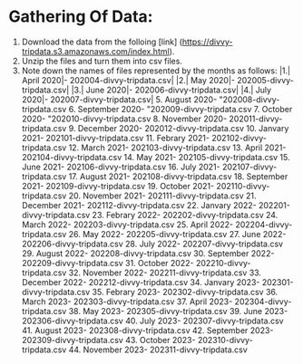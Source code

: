 
# Gathering Of Data:
1. Download the data from the folloing [link] (https://divvy-tripdata.s3.amazonaws.com/index.html).
2. Unzip the files and turn them into csv files.
3. Note down the names of files represented by the months as follows:
     |1.| April 2020|- 202004-divvy-tripdata.csv|
     |2.| May 2020|- 202005-divvy-tripdata.csv|
     |3.| June 2020|- 202006-divvy-tripdata.csv|
     |4.| July 2020|- 202007-divvy-tripdata.csv|
     5. August 2020- "202008-divvy-tripdata.csv
     6. September 2020- "202009-divvy-tripdata.csv
     7. October 2020- "202010-divvy-tripdata.csv
     8. November 2020- 202011-divvy-tripdata.csv
     9. December 2020- 202012-divvy-tripdata.csv
     10. Janvary 2021- 202101-divvy-tripdata.csv
     11. Febrary 2021- 202102-divvy-tripdata.csv
     12. March 2021- 202103-divvy-tripdata.csv
     13. April 2021- 202104-divvy-tripdata.csv
     14. May 2021- 202105-divvy-tripdata.csv
     15. June 2021- 202106-divvy-tripdata.csv
     16. July 2021- 202107-divvy-tripdata.csv
     17. August 2021- 202108-divvy-tripdata.csv
     18. September 2021- 202109-divvy-tripdata.csv
     19. October 2021- 202110-divvy-tripdata.csv
     20. November 2021- 202111-divvy-tripdata.csv
     21. December 2021- 202112-divvy-tripdata.csv
     22. Janvary 2022- 202201-divvy-tripdata.csv
     23. Febrary 2022- 202202-divvy-tripdata.csv
     24. March 2022- 202203-divvy-tripdata.csv
     25. April 2022- 202204-divvy-tripdata.csv
     26. May 2022- 202205-divvy-tripdata.csv
     27. June 2022- 202206-divvy-tripdata.csv
     28. July 2022- 202207-divvy-tripdata.csv
     29. August 2022- 202208-divvy-tripdata.csv
     30. September 2022- 202209-divvy-tripdata.csv
     31. October 2022- 202210-divvy-tripdata.csv
     32. November 2022- 202211-divvy-tripdata.csv
     33. December 2022- 202212-divvy-tripdata.csv
     34. Janvary 2023- 202301-divvy-tripdata.csv
     35. Febrary 2023- 202302-divvy-tripdata.csv
     36. March 2023- 202303-divvy-tripdata.csv
     37. April 2023- 202304-divvy-tripdata.csv
     38. May 2023- 202305-divvy-tripdata.csv
     39. June 2023- 202306-divvy-tripdata.csv
     40. July 2023- 202307-divvy-tripdata.csv
     41. August 2023- 202308-divvy-tripdata.csv
     42. September 2023- 202309-divvy-tripdata.csv
     43. October 2023- 202310-divvy-tripdata.csv
     44. November 2023- 202311-divvy-tripdata.csv

